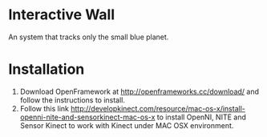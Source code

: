 # Interactive Wall
An system that tracks only the small blue planet. 

# Installation
1. Download OpenFramework at http://openframeworks.cc/download/ and follow the instructions to install.
2. Follow this link http://developkinect.com/resource/mac-os-x/install-openni-nite-and-sensorkinect-mac-os-x to install OpenNI, NITE and Sensor Kinect to work with Kinect under MAC OSX environment.
